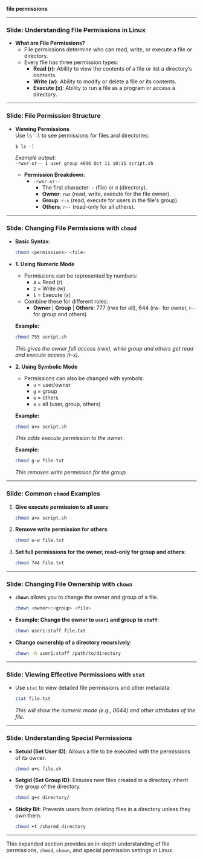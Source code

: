 **file permissions**

---

### **Slide: Understanding File Permissions in Linux**

- **What are File Permissions?**
  - File permissions determine who can read, write, or execute a file or directory.
  - Every file has three permission types:
    - **Read (r)**: Ability to view the contents of a file or list a directory’s contents.
    - **Write (w)**: Ability to modify or delete a file or its contents.
    - **Execute (x)**: Ability to run a file as a program or access a directory.

---

### **Slide: File Permission Structure**

- **Viewing Permissions**  
  Use `ls -l` to see permissions for files and directories:
  ```bash
  $ ls -l
  ```
  *Example output:*  
  `-rwxr-xr-- 1 user group 4096 Oct 11 10:15 script.sh`

  - **Permission Breakdown**:
    - `-rwxr-xr--`
      - The first character: `-` (file) or `d` (directory).
      - **Owner**: `rwx` (read, write, execute for the file owner).
      - **Group**: `r-x` (read, execute for users in the file's group).
      - **Others**: `r--` (read-only for all others).

---

### **Slide: Changing File Permissions with `chmod`**

- **Basic Syntax**:
  ```bash
  chmod <permissions> <file>
  ```

- **1. Using Numeric Mode**
  - Permissions can be represented by numbers:
    - `4` = Read (r)
    - `2` = Write (w)
    - `1` = Execute (x)
  - Combine these for different roles:
    - **Owner** | **Group** | **Others**: 777 (rwx for all), 644 (rw- for owner, r-- for group and others)

  **Example:**
  ```bash
  chmod 755 script.sh
  ```
  *This gives the owner full access (rwx), while group and others get read and execute access (r-x).*

- **2. Using Symbolic Mode**
  - Permissions can also be changed with symbols:
    - `u` = user/owner
    - `g` = group
    - `o` = others
    - `a` = all (user, group, others)

  **Example:**
  ```bash
  chmod u+x script.sh
  ```
  *This adds execute permission to the owner.*

  **Example:**
  ```bash
  chmod g-w file.txt
  ```
  *This removes write permission for the group.*

---

### **Slide: Common `chmod` Examples**

1. **Give execute permission to all users**:
   ```bash
   chmod a+x script.sh
   ```

2. **Remove write permission for others**:
   ```bash
   chmod o-w file.txt
   ```

3. **Set full permissions for the owner, read-only for group and others**:
   ```bash
   chmod 744 file.txt
   ```

---

### **Slide: Changing File Ownership with `chown`**

- **`chown`** allows you to change the owner and group of a file.
  ```bash
  chown <owner>:<group> <file>
  ```

- **Example: Change the owner to `user1` and group to `staff`**:
  ```bash
  chown user1:staff file.txt
  ```

- **Change ownership of a directory recursively**:
  ```bash
  chown -R user1:staff /path/to/directory
  ```

---

### **Slide: Viewing Effective Permissions with `stat`**

- Use `stat` to view detailed file permissions and other metadata:
  ```bash
  stat file.txt
  ```
  *This will show the numeric mode (e.g., 0644) and other attributes of the file.*

---

### **Slide: Understanding Special Permissions**

- **Setuid (Set User ID)**: Allows a file to be executed with the permissions of its owner.
  ```bash
  chmod u+s file.sh
  ```

- **Setgid (Set Group ID)**: Ensures new files created in a directory inherit the group of the directory.
  ```bash
  chmod g+s directory/
  ```

- **Sticky Bit**: Prevents users from deleting files in a directory unless they own them.
  ```bash
  chmod +t /shared_directory
  ```

---

This expanded section provides an in-depth understanding of file permissions, `chmod`, `chown`, and special permission settings in Linux.